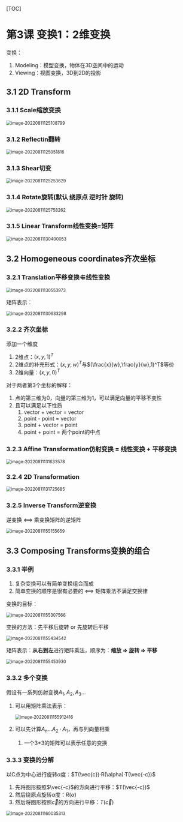 [TOC]

# 第3课	变换1：2维变换

变换：

1. Modeling：模型变换，物体在3D空间中的运动
2. Viewing：视图变换，3D到2D的投影

## 3.1	2D Transform

### 3.1.1	Scale缩放变换

<img src="AssetMarkdown/image-20220811125108799.png" alt="image-20220811125108799" style="zoom:80%;" />

### 3.1.2	Reflectin翻转

<img src="AssetMarkdown/image-20220811125051816.png" alt="image-20220811125051816" style="zoom:80%;" />

### 3.1.3	Shear切变

<img src="AssetMarkdown/image-20220811125253629.png" alt="image-20220811125253629" style="zoom:80%;" />

### 3.1.4	Rotate旋转(默认 绕原点 逆时针 旋转)

<img src="AssetMarkdown/image-20220811125758262.png" alt="image-20220811125758262" style="zoom:80%;" />

### 3.1.5	Linear Transform线性变换=矩阵

<img src="AssetMarkdown/image-20220811130400053.png" alt="image-20220811130400053" style="zoom:80%;" />

## 3.2	Homogeneous coordinates齐次坐标

### 3.2.1	Translation平移变换$\notin$线性变换

<img src="AssetMarkdown/image-20220811130553973.png" alt="image-20220811130553973" style="zoom:80%;" />

矩阵表示：

<img src="AssetMarkdown/image-20220811130633298.png" alt="image-20220811130633298" style="zoom:80%;" />

### 3.2.2	齐次坐标

添加一个维度

1.   2维点：$(x,y,1)^T$
2.   2维点的补充形式：$(x,y,w)^T$与$(\frac{x}{w},\frac{y}{w},1)^T$等价
3.   2维向量：$(x,y,0)^T$

对于两者第3个坐标的解释：

1.   点的第三维为0，向量的第三维为1，可以满足向量的平移不变性
2.   且可以满足以下性质
     1.   vector + vector = vector
     2.   point - point = vector
     3.   point + vector = point
     4.   point + point = 两个point的中点

### 3.2.3	Affine Transformation仿射变换 = 线性变换 + 平移变换

<img src="AssetMarkdown/image-20220811131633578.png" alt="image-20220811131633578" style="zoom:80%;" />

### 3.2.4	2D Transformation

<img src="AssetMarkdown/image-20220811131725685.png" alt="image-20220811131725685" style="zoom:80%;" />

### 3.2.5	Inverse Transform逆变换

逆变换 <==> 乘变换矩阵的逆矩阵

<img src="AssetMarkdown/image-20220811155155659.png" alt="image-20220811155155659" style="zoom:80%;" />

## 3.3	Composing Transforms变换的组合

### 3.3.1	举例

1.   复杂变换可以有简单变换组合而成
2.   简单变换的顺序是很有必要的 <==> 矩阵乘法不满足交换律

变换的目标：

<img src="AssetMarkdown/image-20220811155307566.png" alt="image-20220811155307566" style="zoom:80%;" />

变换的方法：先平移后旋转 or 先旋转后平移

<img src="AssetMarkdown/image-20220811155434542.png" alt="image-20220811155434542" style="zoom:80%;" />

矩阵表示：**从右到左**进行矩阵乘法，顺序为：**缩放 => 旋转 => 平移**

<img src="AssetMarkdown/image-20220811155453930.png" alt="image-20220811155453930" style="zoom:80%;" />

### 3.3.2	多个变换

假设有一系列仿射变换$A_1,A_2,A_3...$

1. 可以用矩阵乘法表示：

   <img src="AssetMarkdown/image-20220811155912416.png" alt="image-20220811155912416" style="zoom:80%;" />

2. 可以先计算$A_n...A_2·A_1$，再与列向量相乘

   1.   一个3*3的矩阵可以表示任意的变换

### 3.3.3	变换的分解

以C点为中心进行旋转$\alpha$度：$T(\vec{c})·R(\alpha)·T(\vec{-c})$

1.   先将图形按照$\vec{-c}$的方向进行平移：$T(\vec{-c})$
2.   然后绕原点旋转$\alpha$度：$R(\alpha)$
3.   然后将图形按照$\vec{c}$的方向进行平移：$T(\vec{c})$

<img src="AssetMarkdown/image-20220811160035313.png" alt="image-20220811160035313" style="zoom:80%;" />